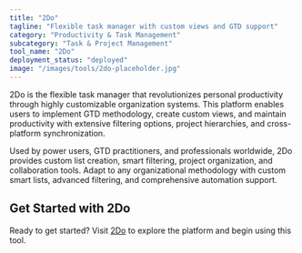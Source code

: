 ```yaml
---
title: "2Do"
tagline: "Flexible task manager with custom views and GTD support"
category: "Productivity & Task Management"
subcategory: "Task & Project Management"
tool_name: "2Do"
deployment_status: "deployed"
image: "/images/tools/2do-placeholder.jpg"
---
```

2Do is the flexible task manager that revolutionizes personal productivity through highly customizable organization systems. This platform enables users to implement GTD methodology, create custom views, and maintain productivity with extensive filtering options, project hierarchies, and cross-platform synchronization.

Used by power users, GTD practitioners, and professionals worldwide, 2Do provides custom list creation, smart filtering, project organization, and collaboration tools. Adapt to any organizational methodology with custom smart lists, advanced filtering, and comprehensive automation support.

## Get Started with 2Do

Ready to get started? Visit [2Do](https://www.2doapp.com) to explore the platform and begin using this tool.